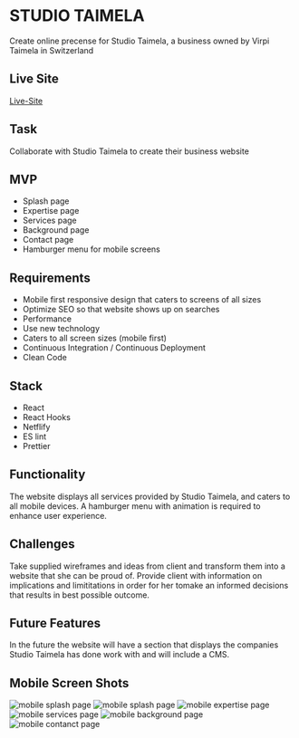 # STUDIO TAIMELA #

Create online precense for Studio Taimela, a business owned by Virpi Taimela in Switzerland

## Live Site
[Live-Site](http://studiotaimela.com "Named link title")

## Task
Collaborate with Studio Taimela to create their business website

## MVP 

* Splash page
* Expertise page
* Services page
* Background page
* Contact page
* Hamburger menu for mobile screens

##  Requirements

* Mobile first responsive design that caters to screens of all sizes
* Optimize SEO so that website shows up on searches
* Performance
* Use new technology
* Caters to all screen sizes (mobile first)
* Continuous Integration / Continuous Deployment
* Clean Code

## Stack
* React
* React Hooks
* Netflify
* ES lint
* Prettier 

## Functionality
The website displays all services provided by Studio Taimela, and caters to all mobile devices.  A hamburger menu with animation is required to enhance user experience.

## Challenges
Take supplied wireframes and ideas from client and transform them into a website that she can be proud of.  Provide client with information on implications and limititations in order for her tomake an informed decisions that results in best possible outcome.  

## Future Features
In the future the website will have a section that displays the companies Studio Taimela has done work with and will include a CMS.

## Mobile Screen Shots
![mobile splash page](https://github-images-md.s3-us-west-2.amazonaws.com/mobile_hamburger.png)
![mobile splash page](https://github-images-md.s3-us-west-2.amazonaws.com/mobile_splash.png)
![mobile expertise page](https://github-images-md.s3-us-west-2.amazonaws.com/mobile_expertise.png)
![mobile services page](https://github-images-md.s3-us-west-2.amazonaws.com/mobile_services.png)
![mobile background page](https://github-images-md.s3-us-west-2.amazonaws.com/mobile_background.png)
![mobile contanct page](https://github-images-md.s3-us-west-2.amazonaws.com/mobile_contact.png)


